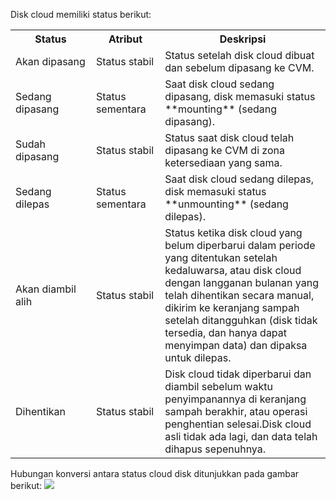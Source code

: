 Disk cloud memiliki status berikut:

<table>
<tr>
<th>Status</th>
<th>Atribut</th>
<th>Deskripsi</th>
</tr>
<tr>
<td nowrap="nowrap">Akan dipasang</td>
<td nowrap="nowrap">Status stabil</td>
<td>Status setelah disk cloud dibuat dan sebelum dipasang ke CVM.</td>
</tr>
<tr>
<td>Sedang dipasang</td>
<td>Status sementara</td>
<td>Saat disk cloud sedang dipasang, disk memasuki status **mounting** (sedang dipasang).</td>
</tr>
<tr>
<td>Sudah dipasang</td>
<td>Status stabil</td>
<td>Status saat disk cloud telah dipasang ke CVM di zona ketersediaan yang sama.</td>
</tr>
<tr>
<td>Sedang dilepas</td>
<td>Status sementara</td>
<td>Saat disk cloud sedang dilepas, disk memasuki status **unmounting** (sedang dilepas).</td>
</tr>
<tr>
<td>Akan diambil alih</td>
<td>Status stabil</td>
<td>Status ketika disk cloud yang belum diperbarui dalam periode yang ditentukan setelah kedaluwarsa, atau disk cloud dengan langganan bulanan yang telah dihentikan secara manual, dikirim ke keranjang sampah setelah ditangguhkan (disk tidak tersedia, dan hanya dapat menyimpan data) dan dipaksa untuk dilepas.</td>
</tr>
<tr>
<td>Dihentikan</td>
<td>Status stabil</td>
<td>Disk cloud tidak diperbarui dan diambil sebelum waktu penyimpanannya di keranjang sampah berakhir, atau operasi penghentian selesai.Disk cloud asli tidak ada lagi, dan data telah dihapus sepenuhnya.</td>
</tr>
</table>

Hubungan konversi antara status cloud disk ditunjukkan pada gambar berikut:
![](https://main.qcloudimg.com/raw/096ea77e63990160092f22bcc3ff69ad.png)
